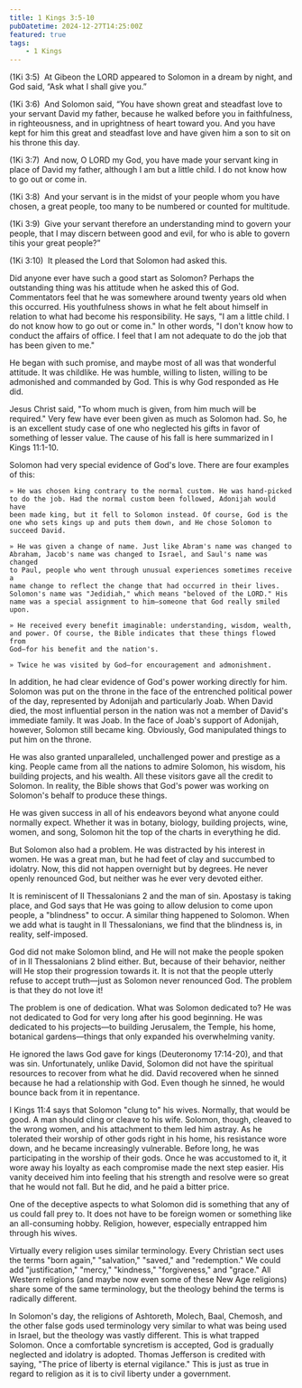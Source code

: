 ```yaml
---
title: 1 Kings 3:5-10
pubDatetime: 2024-12-27T14:25:00Z
featured: true
tags:
    - 1 Kings
---
```


(1Ki 3:5)  At Gibeon the LORD appeared to Solomon in a dream by night, and
God said, “Ask what I shall give you.”

(1Ki 3:6)  And Solomon said, “You have shown great and steadfast love to
your servant David my father, because he walked before you in faithfulness,
in righteousness, and in uprightness of heart toward you. And you have kept
for him this great and steadfast love and have given him a son to sit on his
throne this day.

(1Ki 3:7)  And now, O LORD my God, you have made your servant king in
place of David my father, although I am but a little child. I do not
know how to go out or come in.

(1Ki 3:8)  And your servant is in the midst of your people whom you have
chosen, a great people, too many to be numbered or counted for
multitude.

(1Ki 3:9)  Give your servant therefore an understanding mind to govern
your people, that I may discern between good and evil, for who is able
to govern tihis your great people?”
    
(1Ki 3:10)  It pleased the Lord that Solomon had asked this.



Did anyone ever have such a good start as Solomon? Perhaps the outstanding
thing was his attitude when he asked this of God. Commentators feel that he
was somewhere around twenty years old when this occurred. His youthfulness
shows in what he felt about himself in relation to what had become his
responsibility. He says, "I am a little child. I do not know how to go out
or come in." In other words, "I don't know how to conduct the affairs of
office. I feel that I am not adequate to do the job that has been given to
me."

He began with such promise, and maybe most of all was that wonderful
attitude. It was childlike. He was humble, willing to listen, willing to be
admonished and commanded by God. This is why God responded as He did.

Jesus Christ said, "To whom much is given, from him much will be required."
Very few have ever been given as much as Solomon had. So, he is an excellent
study case of one who neglected his gifts in favor of something of lesser
value. The cause of his fall is here summarized in I Kings 11:1-10.

Solomon had very special evidence of God's love. There are four examples of
this:

    » He was chosen king contrary to the normal custom. He was hand-picked
    to do the job. Had the normal custom been followed, Adonijah would have
    been made king, but it fell to Solomon instead. Of course, God is the
    one who sets kings up and puts them down, and He chose Solomon to
    succeed David.

    » He was given a change of name. Just like Abram's name was changed to
    Abraham, Jacob's name was changed to Israel, and Saul's name was changed
    to Paul, people who went through unusual experiences sometimes receive a
    name change to reflect the change that had occurred in their lives.
    Solomon's name was "Jedidiah," which means "beloved of the LORD." His
    name was a special assignment to him—someone that God really smiled
    upon.

    » He received every benefit imaginable: understanding, wisdom, wealth,
    and power. Of course, the Bible indicates that these things flowed from
    God—for his benefit and the nation's.

    » Twice he was visited by God—for encouragement and admonishment.

In addition, he had clear evidence of God's power working directly for him.
Solomon was put on the throne in the face of the entrenched political power
of the day, represented by Adonijah and particularly Joab. When David died,
the most influential person in the nation was not a member of David's
immediate family. It was Joab. In the face of Joab's support of Adonijah,
however, Solomon still became king. Obviously, God manipulated things to put
him on the throne.

He was also granted unparalleled, unchallenged power and prestige as a king.
People came from all the nations to admire Solomon, his wisdom, his building
projects, and his wealth. All these visitors gave all the credit to Solomon.
In reality, the Bible shows that God's power was working on Solomon's behalf
to produce these things.

He was given success in all of his endeavors beyond what anyone could
normally expect. Whether it was in botany, biology, building projects, wine,
women, and song, Solomon hit the top of the charts in everything he did.

But Solomon also had a problem. He was distracted by his interest in women.
He was a great man, but he had feet of clay and succumbed to idolatry. Now,
this did not happen overnight but by degrees. He never openly renounced God,
but neither was he ever very devoted either.

It is reminiscent of II Thessalonians 2 and the man of sin. Apostasy is
taking place, and God says that He was going to allow delusion to come upon
people, a "blindness" to occur. A similar thing happened to Solomon. When we
add what is taught in II Thessalonians, we find that the blindness is, in
reality, self-imposed.

God did not make Solomon blind, and He will not make the people spoken of in
II Thessalonians 2 blind either. But, because of their behavior, neither
will He stop their progression towards it. It is not that the people utterly
refuse to accept truth—just as Solomon never renounced God. The problem is
that they do not love it!

The problem is one of dedication. What was Solomon dedicated to? He was not
dedicated to God for very long after his good beginning. He was dedicated to
his projects—to building Jerusalem, the Temple, his home, botanical
gardens—things that only expanded his overwhelming vanity.

He ignored the laws God gave for kings (Deuteronomy 17:14-20), and that was
sin. Unfortunately, unlike David, Solomon did not have the spiritual
resources to recover from what he did. David recovered when he sinned
because he had a relationship with God. Even though he sinned, he would
bounce back from it in repentance.

I Kings 11:4 says that Solomon "clung to" his wives. Normally, that would be
good. A man should cling or cleave to his wife. Solomon, though, cleaved to
the wrong women, and his attachment to them led him astray. As he tolerated
their worship of other gods right in his home, his resistance wore down, and
he became increasingly vulnerable. Before long, he was participating in the
worship of their gods. Once he was accustomed to it, it wore away his
loyalty as each compromise made the next step easier. His vanity deceived
him into feeling that his strength and resolve were so great that he would
not fall. But he did, and he paid a bitter price.

One of the deceptive aspects to what Solomon did is something that any of us
could fall prey to. It does not have to be foreign women or something like
an all-consuming hobby. Religion, however, especially entrapped him through
his wives.

Virtually every religion uses similar terminology. Every Christian sect uses
the terms "born again," "salvation," "saved," and "redemption." We could add
"justification," "mercy," "kindness," "forgiveness," and "grace." All
Western religions (and maybe now even some of these New Age religions) share
some of the same terminology, but the theology behind the terms is radically
different.

In Solomon's day, the religions of Ashtoreth, Molech, Baal, Chemosh, and the
other false gods used terminology very similar to what was being used in
Israel, but the theology was vastly different. This is what trapped Solomon.
Once a comfortable syncretism is accepted, God is gradually neglected and
idolatry is adopted. Thomas Jefferson is credited with saying, "The price of
liberty is eternal vigilance." This is just as true in regard to religion as
it is to civil liberty under a government.


